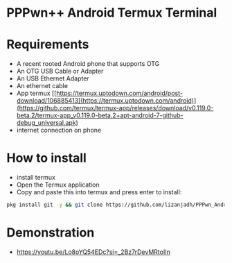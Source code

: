 # PPPwn++ Android Termux Terminal

# Requirements
- A recent rooted Android phone that supports OTG
- An OTG USB Cable or Adapter
- An USB Ethernet Adapter
- An ethernet cable
- App termux [[https://termux.uptodown.com/android/post-download/106885413](https://termux.uptodown.com/android)](https://github.com/termux/termux-app/releases/download/v0.119.0-beta.2/termux-app_v0.119.0-beta.2+apt-android-7-github-debug_universal.apk)
- internet connection on phone

# How to install

- install termux
- Open the Termux application
- Copy and paste this into termux and press enter to install:

```sh
pkg install git -y && git clone https://github.com/lizanjadh/PPPwn_Android.git && cd PPPwn_Android && sh install.sh
```
# Demonstration
- https://youtu.be/Lo8oYQ54EDc?si=_2Bz7rDevMRtoIIn
